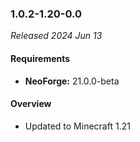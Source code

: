 ### 1.0.2-1.20-0.0

_Released 2024 Jun 13_

#### Requirements
- **NeoForge:** 21.0.0-beta

#### Overview

- Updated to Minecraft 1.21